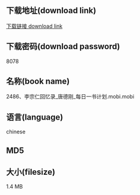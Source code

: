 ## 下载地址(download link)
[下载链接 download link](https://voluble-croquembouche-d321dc.netlify.app/?s=2486%E3%80%81%E6%9D%8E%E5%AE%97%E4%BB%81%E5%9B%9E%E5%BF%86%E5%BD%95_%E5%94%90%E5%BE%B7%E5%88%9A_%E6%AF%8F%E6%97%A5%E4%B8%80%E4%B9%A6%E8%AE%A1%E5%88%92.mobi)

## 下载密码(download password)
8078

## 名称(book name)
2486、李宗仁回忆录_唐德刚_每日一书计划.mobi.mobi

## 语言(language)
chinese

## MD5


## 大小(filesize)
1.4 MB
